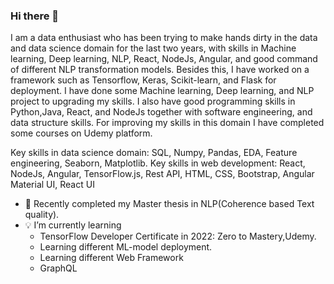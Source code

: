 ### Hi there 👋

<!--
**khadayatbibek/khadayatbibek** is a ✨ _special_ ✨ repository because its `README.md` (this file) appears on your GitHub profile.

-->

I am a data enthusiast who has been trying to make hands dirty in the data and data science domain for the last two years, with skills in Machine learning, Deep learning, NLP, React, NodeJs, Angular,  and good command of different NLP transformation models. Besides this, I have worked on a framework such as Tensorflow, Keras, Scikit-learn, and Flask for deployment. I have done some Machine learning, Deep learning, and NLP project to upgrading my skills. I also have good programming skills in Python,Java, React, and NodeJs together with software engineering, and data structure skills. For improving my skills in this domain I have completed some courses on Udemy platform.

Key skills in data science domain: SQL, Numpy, Pandas, EDA, Feature engineering, Seaborn, Matplotlib.
Key skills in web development: React, NodeJs, Angular, TensorFlow.js, Rest API, HTML, CSS, Bootstrap, Angular Material UI, React UI

- 🔭 Recently completed my Master thesis in NLP(Coherence based Text quality).
- :bulb: I’m currently learning
     - TensorFlow Developer Certificate in 2022: Zero to Mastery,Udemy.      
     - Learning different  ML-model deployment.      
     - Learning different Web Framework
     - GraphQL
      


